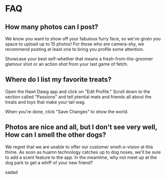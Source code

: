 # FAQ

## How many photos can I post?

We know you want to show off your fabulous furry face, so we've given you
space to upload up to 15 photos!
For those who are camera-shy, we recommend posting at least one to bring 
you profile some attention.

Showcase your best self-whether that means a fresh-from-the-groomer glamour
shot or an action shot from your last game of fetch.

## Where do I list my favorite treats?

Open the Hawt Dawg app and click on "Edit Profile."
Scroll down to the section called "Passions" and tell
ptential mats and friends all about the treats and toys
that make your tail wag.

When you're done, click "Save Changes" to show the world.


## Photos are nice and all, but I don't see very well, How can I smell the other dogs?

We regret that we are unable to offer our customer smell-o-vision at this thime.
As soon as huamn technology catches up to dog noses, we'll be sure to add a scent feature to the app.
In the meantime, why not meet up at the dog park to get a whiff of your new friend?

sadad
